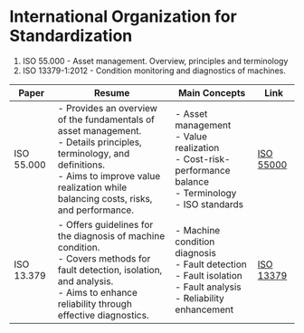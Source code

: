 # International Organization for Standardization
1.  ISO 55.000  - Asset management. Overview, principles and terminology
2.  ISO 13379-1:2012 - Condition monitoring and diagnostics of machines.

| Paper       | Resume                                                                                  | Main Concepts                                      | Link                                               |
|-------------|-----------------------------------------------------------------------------------------|----------------------------------------------------|----------------------------------------------------|
| ISO 55.000   | - Provides an overview of the fundamentals of asset management. <br> - Details principles, terminology, and definitions. <br> - Aims to improve value realization while balancing costs, risks, and performance. | - Asset management <br> - Value realization <br> - Cost-risk-performance balance <br> - Terminology <br> - ISO standards | [ISO 55000](https://www.iso.org/standard/83053.html) |
| ISO 13.379  | - Offers guidelines for the diagnosis of machine condition. <br> - Covers methods for fault detection, isolation, and analysis. <br> - Aims to enhance reliability through effective diagnostics. | - Machine condition diagnosis <br> - Fault detection <br> - Fault isolation <br> - Fault analysis <br> - Reliability enhancement | [ISO 13379](https://www.iso.org/standard/39836.html) |


